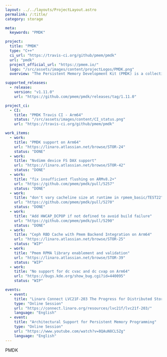 ```yaml
---
layout: ../../layouts/ProjectLayout.astro
permalink: /:title/
category: storage

meta:
  keywords: "PMDK"

project:
  title: "PMDK"
  type: "C++"
  ci_url: "https://travis-ci.org/github/pmem/pmdk"
  url: "pmdk"
  project_official_url: "https://pmem.io/"
  logo: "/src/assets/images/content/projectLogos/PMDK.png"
  overview: "The Persistent Memory Development Kit (PMDK) is a collection of libraries and tools for System Administrators and Application Developers to simplify managing and accessing persistent memory devices. All PMDK related libraries are described in detail on pmem.io/pmdk."

supported_releases:
  - release:
    version: "v1.11.0"
    url: "https://github.com/pmem/pmdk/releases/tag/1.11.0"

project_ci:
  - CI:
    title: "PMDK Travis CI - Arm64"
    status: "/src/assets/images/content/CI_status.png"
    url: "https://travis-ci.org/github/pmem/pmdk"

work_items:
  - work:
    title: "PMDK support on Arm64"
    url: "https://linaro.atlassian.net/browse/STOR-24"
    status: "DONE"
  - work:
    title: "Nvdimm device FS DAX support"
    url: "https://linaro.atlassian.net/browse/STOR-42"
    status: "DONE"
  - work:
    title: "fix insufficient flushing on ARMv8.2+"
    url: "https://github.com/pmem/pmdk/pull/5257"
    status: "DONE"
  - work:
    title: "don't vary cacheline size at runtime in rpmem_basic/TEST22"
    url: "https://github.com/pmem/pmdk/pull/5270"
    status: "DONE"
  - work:
    title: "Add HWCAP_DCPOP if not defined to avoid build failure"
    url: "https://github.com/pmem/pmdk/pull/5290"
    status: "DONE"
  - work:
    title: "Ceph RBD Cache with Pmem Backend Integration on Arm64"
    url: "https://linaro.atlassian.net/browse/STOR-25"
    status: "WIP"
  - work:
    title: "Pmem RPMA library enablement and validation"
    url: "https://linaro.atlassian.net/browse/STOR-39"
    status: "WIP"
  - work:
    title: "No support for dc cvac and dc cvap on Arm64"
    url: "https://bugs.kde.org/show_bug.cgi?id=440095"
    status: "WIP"

events:
  - event:
    title: "Linaro Connect LVC21F-203 The Progress for Distributed Storage on Arm64"
    type: "Online Session"
    url: "https://connect.linaro.org/resources/lvc21f/lvc21f-203/"
    language: "English"
  - event:
    title: "Architectural Support for Persistent Memory Programming"
    type: "Online Session"
    url: "https://www.youtube.com/watch?v=8QAuN8CL5Zg"
    language: "English"
---
```


<p>PMDK</p>
